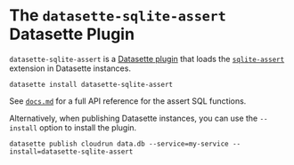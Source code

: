 # The `datasette-sqlite-assert` Datasette Plugin

`datasette-sqlite-assert` is a [Datasette plugin](https://docs.datasette.io/en/stable/plugins.html) that loads the [`sqlite-assert`](https://github.com/asg017/sqlite-assert) extension in Datasette instances.

```
datasette install datasette-sqlite-assert
```

See [`docs.md`](../../docs.md) for a full API reference for the assert SQL functions.

Alternatively, when publishing Datasette instances, you can use the `--install` option to install the plugin.

```
datasette publish cloudrun data.db --service=my-service --install=datasette-sqlite-assert

```
